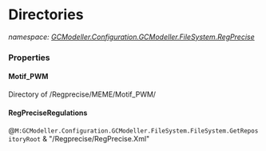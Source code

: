 ﻿# Directories
_namespace: [GCModeller.Configuration.GCModeller.FileSystem.RegPrecise](./index.md)_






### Properties

#### Motif_PWM
Directory of /Regprecise/MEME/Motif_PWM/
#### RegPreciseRegulations
@``M:GCModeller.Configuration.GCModeller.FileSystem.FileSystem.GetRepositoryRoot`` & "/Regprecise/RegPrecise.Xml"
